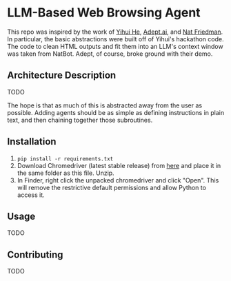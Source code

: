 # LLM-Based Web Browsing Agent

This repo was inspired by the work of [Yihui He](https://github.com/yihui-he/ActGPT), [Adept.ai](https://adept.ai/), and [Nat Friedman](https://github.com/nat/natbot). In particular, the basic abstractions were built off of Yihui's hackathon code. The code to clean HTML outputs and fit them into an LLM's context window was taken from NatBot. Adept, of course, broke ground with their demo. 

## Architecture Description

TODO

The hope is that as much of this is abstracted away from the user as possible. Adding agents should be as simple as defining instructions in plain text, and then chaining together those subroutines. 

## Installation

1. `pip install -r requirements.txt`
2. Download Chromedriver (latest stable release) from [here](https://sites.google.com/chromium.org/driver/) and place it in the same folder as this file. Unzip.
3. In Finder, right click the unpacked chromedriver and click "Open". This will remove the restrictive default permissions and allow Python to access it.

## Usage
TODO

## Contributing

TODO